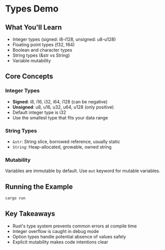 # Types Demo

## What You'll Learn
- Integer types (signed: i8-i128, unsigned: u8-u128)
- Floating point types (f32, f64)
- Boolean and character types
- String types (&str vs String)
- Variable mutability

## Core Concepts

### Integer Types
- **Signed**: i8, i16, i32, i64, i128 (can be negative)
- **Unsigned**: u8, u16, u32, u64, u128 (only positive)
- Default integer type is i32
- Use the smallest type that fits your data range

### String Types
- `&str`: String slice, borrowed reference, usually static
- `String`: Heap-allocated, growable, owned string

### Mutability
Variables are immutable by default. Use `mut` keyword for mutable variables.

## Running the Example
```bash
cargo run
```

## Key Takeaways
- Rust's type system prevents common errors at compile time
- Integer overflow is caught in debug mode
- Option types handle potential absence of values safely
- Explicit mutability makes code intentions clear
